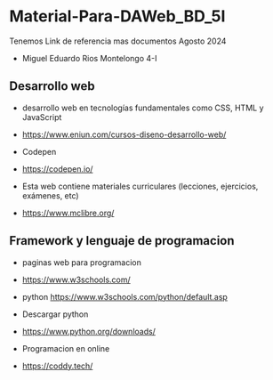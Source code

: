 # Material-Para-DAWeb_BD_5I
Tenemos Link de referencia mas documentos Agosto 2024
- Miguel Eduardo Rios Montelongo 4-I
## Desarrollo web
- desarrollo web en tecnologías fundamentales como CSS, HTML y JavaScript
- https://www.eniun.com/cursos-diseno-desarrollo-web/

- Codepen
- https://codepen.io/

- Esta web contiene materiales curriculares (lecciones, ejercicios, exámenes, etc)
- https://www.mclibre.org/

## Framework y lenguaje de programacion
- paginas web para programacion
- https://www.w3schools.com/
- python https://www.w3schools.com/python/default.asp
- Descargar python
- https://www.python.org/downloads/

- Programacion en online
- https://coddy.tech/
